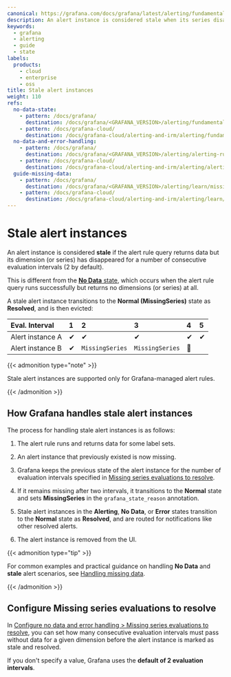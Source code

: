 ```yaml
---
canonical: https://grafana.com/docs/grafana/latest/alerting/fundamentals/alert-rule-evaluation/stale-alert-instances/
description: An alert instance is considered stale when its series disappears for a number of consecutive evaluation intervals. Learn how Grafana resolves them.
keywords:
  - grafana
  - alerting
  - guide
  - state
labels:
  products:
    - cloud
    - enterprise
    - oss
title: Stale alert instances
weight: 110
refs:
  no-data-state:
    - pattern: /docs/grafana/
      destination: /docs/grafana/<GRAFANA_VERSION>/alerting/fundamentals/alert-rule-evaluation/state-and-health/#no-data-state
    - pattern: /docs/grafana-cloud/
      destination: /docs/grafana-cloud/alerting-and-irm/alerting/fundamentals/alert-rule-evaluation/state-and-health/#no-data-state
  no-data-and-error-handling:
    - pattern: /docs/grafana/
      destination: /docs/grafana/<GRAFANA_VERSION>/alerting/alerting-rules/create-grafana-managed-rule/#configure-no-data-and-error-handling
    - pattern: /docs/grafana-cloud/
      destination: /docs/grafana-cloud/alerting-and-irm/alerting/alerting-rules/create-grafana-managed-rule/#configure-no-data-and-error-handling
  guide-missing-data:
    - pattern: /docs/grafana/
      destination: /docs/grafana/<GRAFANA_VERSION>/alerting/learn/missing-data/
    - pattern: /docs/grafana-cloud/
      destination: /docs/grafana-cloud/alerting-and-irm/alerting/learn/missing-data/
---
```


# Stale alert instances

An alert instance is considered **stale** if the alert rule query returns data but its dimension (or series) has disappeared for a number of consecutive evaluation intervals (2 by default).

This is different from the [**No Data** state](ref:no-data-state), which occurs when the alert rule query runs successfully but returns no dimensions (or series) at all.

A stale alert instance transitions to the **Normal (MissingSeries)** state as **Resolved**, and is then evicted:

| Eval. Interval   | 1   | 2               | 3               | 4   | 5   |
| :--------------- | :-- | :-------------- | :-------------- | :-- | :-- |
| Alert instance A | ✔  | ✔              | ✔              | ✔  | ✔  |
| Alert instance B | ✔  | `MissingSeries` | `MissingSeries` | ️📩 |     |

{{< admonition type="note" >}}

Stale alert instances are supported only for Grafana-managed alert rules.

{{< /admonition  >}}

## How Grafana handles stale alert instances

The process for handling stale alert instances is as follows:

1. The alert rule runs and returns data for some label sets.

1. An alert instance that previously existed is now missing.

1. Grafana keeps the previous state of the alert instance for the number of evaluation intervals specified in [Missing series evaluations to resolve](#configure-missing-series-evaluations-to-resolve).

1. If it remains missing after two intervals, it transitions to the **Normal** state and sets **MissingSeries** in the `grafana_state_reason` annotation.

1. Stale alert instances in the **Alerting**, **No Data**, or **Error** states transition to the **Normal** state as **Resolved**, and are routed for notifications like other resolved alerts.

1. The alert instance is removed from the UI.

{{< admonition type="tip" >}}

For common examples and practical guidance on handling **No Data** and **stale** alert scenarios, see [Handling missing data](ref:guide-missing-data).

{{< /admonition  >}}

## Configure Missing series evaluations to resolve

In [Configure no data and error handling > Missing series evaluations to resolve](ref:no-data-and-error-handling), you can set how many consecutive evaluation intervals must pass without data for a given dimension before the alert instance is marked as stale and resolved.

If you don't specify a value, Grafana uses the **default of 2 evaluation intervals**.
